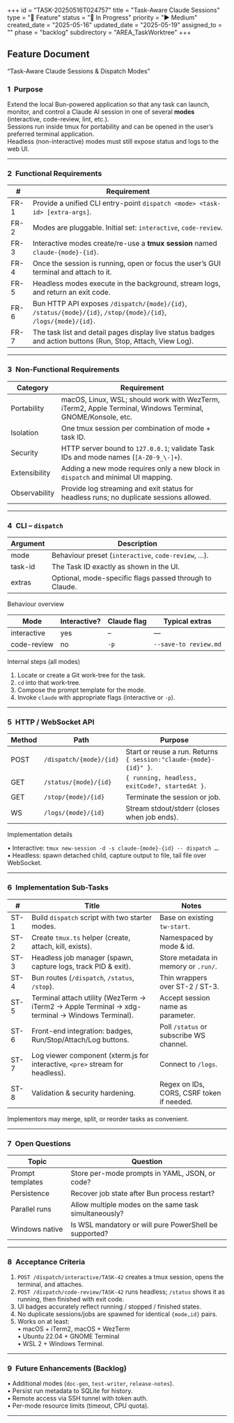 +++
id = "TASK-20250516T024757"
title = "Task-Aware Claude Sessions"
type = "🌟 Feature"
status = "🔵 In Progress"
priority = "▶️ Medium"
created_date = "2025-05-16"
updated_date = "2025-05-19"
assigned_to = ""
phase = "backlog"
subdirectory = "AREA_TaskWorktree"
+++

## Feature Document  
“Task-Aware Claude Sessions & Dispatch Modes”

### 1 Purpose
Extend the local Bun-powered application so that any task can launch, monitor, and control a Claude AI session in one of several **modes** (interactive, code-review, lint, etc.).  
Sessions run inside tmux for portability and can be opened in the user’s preferred terminal application.  
Headless (non-interactive) modes must still expose status and logs to the web UI.

---

### 2 Functional Requirements

| # | Requirement |
|---|-------------|
| FR-1 | Provide a unified CLI entry-point `dispatch <mode> <task-id> [extra-args]`. |
| FR-2 | Modes are pluggable. Initial set: `interactive`, `code-review`. |
| FR-3 | Interactive modes create/re-use a **tmux session** named `claude-{mode}-{id}`. |
| FR-4 | Once the session is running, open or focus the user’s GUI terminal and attach to it. |
| FR-5 | Headless modes execute in the background, stream logs, and return an exit code. |
| FR-6 | Bun HTTP API exposes `/dispatch/{mode}/{id}`, `/status/{mode}/{id}`, `/stop/{mode}/{id}`, `/logs/{mode}/{id}`. |
| FR-7 | The task list and detail pages display live status badges and action buttons (Run, Stop, Attach, View Log). |

---

### 3 Non-Functional Requirements

| Category | Requirement |
|---|---|
| Portability | macOS, Linux, WSL; should work with WezTerm, iTerm2, Apple Terminal, Windows Terminal, GNOME/Konsole, etc. |
| Isolation   | One tmux session per combination of mode + task ID. |
| Security    | HTTP server bound to `127.0.0.1`; validate Task IDs and mode names (`[A-Z0-9_\-]+`). |
| Extensibility | Adding a new mode requires only a new block in `dispatch` and minimal UI mapping. |
| Observability | Provide log streaming and exit status for headless runs; no duplicate sessions allowed. |

---

### 4 CLI – `dispatch`

| Argument | Description |
|---|---|
| mode      | Behaviour preset (`interactive`, `code-review`, …). |
| task-id   | The Task ID exactly as shown in the UI. |
| extras    | Optional, mode-specific flags passed through to Claude. |

Behaviour overview

| Mode          | Interactive? | Claude flag | Typical extras          |
|---------------|--------------|-------------|-------------------------|
| interactive   | yes          | –           | —                       |
| code-review   | no           | `-p`        | `--save-to review.md`   |

Internal steps (all modes)

1. Locate or create a Git work-tree for the task.  
2. `cd` into that work-tree.  
3. Compose the prompt template for the mode.  
4. Invoke `claude` with appropriate flags (interactive or `-p`).  

---

### 5 HTTP / WebSocket API

| Method | Path | Purpose |
|---|---|---|
| POST | `/dispatch/{mode}/{id}` | Start or reuse a run. Returns `{ session:"claude-{mode}-{id}" }`. |
| GET  | `/status/{mode}/{id}`   | `{ running, headless, exitCode?, startedAt }`. |
| GET  | `/stop/{mode}/{id}`     | Terminate the session or job. |
| WS   | `/logs/{mode}/{id}`     | Stream stdout/stderr (closes when job ends). |

Implementation details

• Interactive: `tmux new-session -d -s claude-{mode}-{id} -- dispatch …`.  
• Headless: spawn detached child, capture output to file, tail file over WebSocket.

---

### 6 Implementation Sub-Tasks

| # | Title | Notes |
|---|-------|-------|
| ST-1 | Build `dispatch` script with two starter modes. | Base on existing `tw-start`. |
| ST-2 | Create `tmux.ts` helper (create, attach, kill, exists). | Namespaced by mode & id. |
| ST-3 | Headless job manager (spawn, capture logs, track PID & exit). | Store metadata in memory or `.run/`. |
| ST-4 | Bun routes (`/dispatch`, `/status`, `/stop`). | Thin wrappers over ST-2 / ST-3. |
| ST-5 | Terminal attach utility (WezTerm → iTerm2 → Apple Terminal → xdg-terminal → Windows Terminal). | Accept session name as parameter. |
| ST-6 | Front-end integration: badges, Run/Stop/Attach/Log buttons. | Poll `/status` or subscribe WS channel. |
| ST-7 | Log viewer component (xterm.js for interactive, `<pre>` stream for headless). | Connect to `/logs`. |
| ST-8 | Validation & security hardening. | Regex on IDs, CORS, CSRF token if needed. |

Implementors may merge, split, or reorder tasks as convenient.

---

### 7 Open Questions

| Topic | Question |
|---|---|
| Prompt templates | Store per-mode prompts in YAML, JSON, or code? |
| Persistence | Recover job state after Bun process restart? |
| Parallel runs | Allow multiple modes on the same task simultaneously? |
| Windows native | Is WSL mandatory or will pure PowerShell be supported? |

---

### 8 Acceptance Criteria

1. `POST /dispatch/interactive/TASK-42` creates a tmux session, opens the terminal, and attaches.  
2. `POST /dispatch/code-review/TASK-42` runs headless; `/status` shows it as running, then finished with exit code.  
3. UI badges accurately reflect running / stopped / finished states.  
4. No duplicate sessions/jobs are spawned for identical `{mode,id}` pairs.  
5. Works on at least:  
   • macOS + iTerm2, macOS + WezTerm  
   • Ubuntu 22.04 + GNOME Terminal  
   • WSL 2 + Windows Terminal.  

---

### 9 Future Enhancements (Backlog)

• Additional modes (`doc-gen`, `test-writer`, `release-notes`).  
• Persist run metadata to SQLite for history.  
• Remote access via SSH tunnel with token auth.  
• Per-mode resource limits (timeout, CPU quota).  

---
